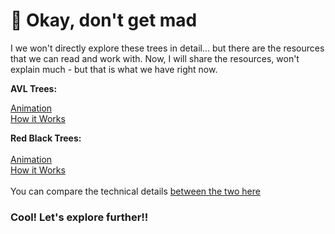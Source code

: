 # 🍃 Okay, don't get mad

I we won't directly explore these trees in detail... but there are the resources that we can read and work with. Now, I will share the resources, won't explain much - but that is what we have right now.

<strong>AVL Trees:</strong></p><p><a href="https://www.cs.usfca.edu/~galles/visualization/AVLtree.html" rel="noopener noreferrer" target="_blank">Animation</a><br><a href="https://medium.com/basecs/the-little-avl-tree-that-could-86a3cae410c7" rel="noopener noreferrer" target="_blank">How it Works</a></p><p><strong>Red Black Trees:</strong><br><br><a href="https://www.cs.usfca.edu/~galles/visualization/RedBlack.html" rel="noopener noreferrer" target="_blank">Animation</a><br><a href="https://medium.com/basecs/painting-nodes-black-with-red-black-trees-60eacb2be9a5" rel="noopener noreferrer" target="_blank">How it Works</a><br><br>You can compare the technical details <a href="https://stackoverflow.com/questions/13852870/red-black-tree-over-avl-tree" rel="noopener noreferrer" target="_blank">between the two here</a></p>

### Cool! Let's explore further!!